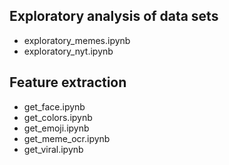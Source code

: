 ## Exploratory analysis of data sets
- exploratory_memes.ipynb
- exploratory_nyt.ipynb

## Feature extraction
- get_face.ipynb
- get_colors.ipynb
- get_emoji.ipynb
- get_meme_ocr.ipynb
- get_viral.ipynb
